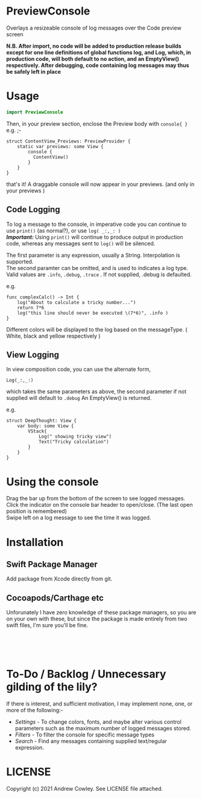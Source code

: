 PreviewConsole
==============

Overlays a resizeable console of log messages over the Code preview screen  

**N.B. After import, no code will be added to production release builds except for one line definitions of global functions log, and Log,  which, in production code, will both default to no action, and an EmptyView() respectively. After debugging, code containing log messages may thus be safely left in place**

Usage
=====
```swift
import PreviewConsole 
```
Then, in your preview section, enclose the Preview body with ```console{ }```
e.g. ;-

    struct ContentView_Previews: PreviewProvider {    
        static var previews: some View {  
            console {
              ContentView()  
            }
        }  
    }

that's it! A draggable console will now appear in your previews. (and only in your previews )

Code Logging
------------
To log a message to the console, in imperative code you can continue to use `print()` (as normal?), or use   `log( _:,_: )`   
***Important:*** Using `print()` will continue to produce output in production code, whereas any messages sent to `log()` will be silenced.

The first parameter is any expression,  usually a String. Interpolation is supported.  
The second paramter can be omitted, and is used to indicates a log type.  
Valid values are `.info`, `.debug`, `.trace` . If not supplied, .debug is defaulted.

e.g.

    func complexCalc() -> Int {
        log("About to calculate a tricky number...")
        return 7*6
        log("this line should never be executed \(7*6)", .info )
    }

Different colors will be displayed to the log based on the messageType. ( White,  black and yellow respectively )

View Logging
------------
In view composition code, you can use the alternate form, 

    Log(_:,_:) 
which takes the same parameters as above, the second parameter if not supplied will default to `.debug`
An EmptyView() is returned.

e.g.

    struct DeepThought: View {
        var body: some View {
            VStack{ 
                Log(" showing tricky view")
                Text("Tricky calculation")
            }   
        }
    }


Using the console
=================
Drag the bar up from the bottom of the screen to see logged messages.  
Click the indicator on the console bar header to open/close. (The last open position is remembered)  
Swipe left on a log message to see the time it was logged.

Installation
============
Swift Package Manager
---------------------
Add package from Xcode directly from git.

Cocoapods/Carthage etc
----------------------
Unforunately I have zero knowledge of these package managers, so you are on your own with these, but since the package is made entirely from two swift files, I'm sure you'll be fine.


<br>  
<br>  
<br>  

To-Do / Backlog  / Unnecessary gilding of the lily?
===================================================
If there is interest, and sufficient motivation, I may implement none, one, or more of the following:-

- *Settings*  - To change colors, fonts, and maybe alter various control parameters such as the maximum number of logged messages stored.
- *Filters* - To filter the console for specific message types
- *Search* - Find any messages containing supplied text/regular expression.

LICENSE
=======
Copyright (c) 2021 Andrew Cowley.  See LICENSE file attached. 
